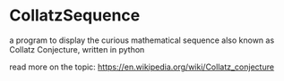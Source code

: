 # CollatzSequence
a program to display the curious mathematical sequence also known as Collatz Conjecture, written in python


read more on the topic:
https://en.wikipedia.org/wiki/Collatz_conjecture
